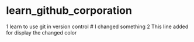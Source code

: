 # learn_github_corporation
1 learn to use git in version control # I changed something
2 This line added for display the changed color
